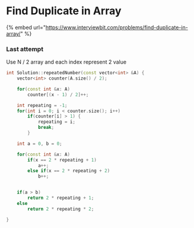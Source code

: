 # Find Duplicate in Array

{% embed url="https://www.interviewbit.com/problems/find-duplicate-in-array/" %}

### Last attempt

Use N / 2 array and each index represent 2 value

```cpp
int Solution::repeatedNumber(const vector<int> &A) {
    vector<int> counter(A.size() / 2);

    for(const int &x: A)
        counter[(x - 1) / 2]++;

    int repeating = -1;
    for(int i = 0; i < counter.size(); i++)
        if(counter[i] > 1) {
            repeating = i; 
            break;
        }

    int a = 0, b = 0;

    for(const int &x: A) 
        if(x == 2 * repeating + 1)
            a++;
        else if(x == 2 * repeating + 2)
            b++;


    if(a > b)
        return 2 * repeating + 1;
    else   
        return 2 * repeating * 2;

}
```
